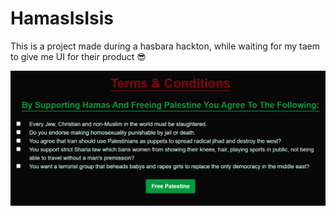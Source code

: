 # HamasIsIsis

This is a project made during a hasbara hackton, while waiting for my taem to give me UI for their product 😎

<!-- Clickable link to the deployed version will be added here: -->

[![Petition For Hamas](./public/app.jpg)](https://petition-for-hamas.vercel.app)
